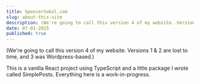 ```yaml
---
title: SpencerSokol.com
slug: about-this-site
description: (We're going to call this version 4 of my website. Versions 1 & 2 are lost to time, and 3 was Wordpress-based.)
date: 07-01-2025
published: true
---
```

(We're going to call this version 4 of my website. Versions 1 & 2 are lost to time, and 3 was Wordpress-based.)

This is a vanilla React project using TypeScript and a little package I wrote called SimplePosts. Everything here is a work-in-progress.